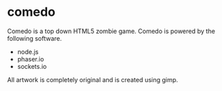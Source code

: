 comedo
======

Comedo is a top down HTML5 zombie game. Comedo is powered by the following software.
* node.js 
* phaser.io
* sockets.io

All artwork is completely original and is created using gimp.
